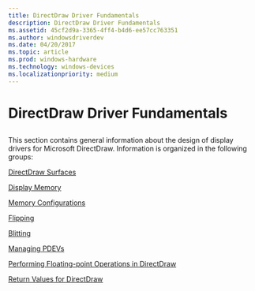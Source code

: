```yaml
---
title: DirectDraw Driver Fundamentals
description: DirectDraw Driver Fundamentals
ms.assetid: 45cf2d9a-3365-4ff4-b4d6-ee57cc763351
ms.author: windowsdriverdev
ms.date: 04/20/2017
ms.topic: article
ms.prod: windows-hardware
ms.technology: windows-devices
ms.localizationpriority: medium
---
```


# DirectDraw Driver Fundamentals


## <span id="ddk_directdraw_driver_fundamentals_gg"></span><span id="DDK_DIRECTDRAW_DRIVER_FUNDAMENTALS_GG"></span>


This section contains general information about the design of display drivers for Microsoft DirectDraw. Information is organized in the following groups:

[DirectDraw Surfaces](directdraw-surfaces.md)

[Display Memory](display-memory.md)

[Memory Configurations](memory-configurations.md)

[Flipping](flipping.md)

[Blitting](blitting.md)

[Managing PDEVs](managing-pdevs.md)

[Performing Floating-point Operations in DirectDraw](performing-floating-point-operations-in-directdraw.md)

[Return Values for DirectDraw](return-values-for-directdraw.md)

 

 






